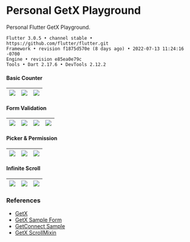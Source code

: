 # Personal GetX Playground

Personal Flutter GetX Playground.

```
Flutter 3.0.5 • channel stable • https://github.com/flutter/flutter.git
Framework • revision f1875d570e (8 days ago) • 2022-07-13 11:24:16 -0700
Engine • revision e85ea0e79c
Tools • Dart 2.17.6 • DevTools 2.12.2
```

#### Basic Counter ####
| ![](https://images2.imgbox.com/f0/58/p6gXWfM2_o.png) | ![](https://images2.imgbox.com/47/89/q7jE2o0S_o.png) | ![](https://images2.imgbox.com/03/36/YumZf7Pk_o.png) |
| :---: | :---: | :---: |


#### Form Validation ####
| ![](https://images2.imgbox.com/1e/1c/QrxIOVmH_o.png) | ![](https://images2.imgbox.com/e1/c8/nCMkc91q_o.png) | ![](https://images2.imgbox.com/03/2c/j3Lq1qV4_o.png) | ![](https://images2.imgbox.com/fb/4d/6oCxVPgL_o.png) |
| :---: | :---: | :---: | :---: |

#### Picker & Permission ####
| ![](https://images2.imgbox.com/01/0b/dLgHe7T2_o.png) | ![](https://images2.imgbox.com/f4/a3/dw3D247R_o.png) | ![](https://images2.imgbox.com/21/90/SuhnMROD_o.png) |
| :---: | :---: | :---: |

#### Infinite Scroll ####
| ![](https://images2.imgbox.com/08/94/mIcmG3za_o.png) | ![](https://images2.imgbox.com/13/10/Lj2iDtRs_o.png) | ![](https://images2.imgbox.com/c4/40/D4VX1Thy_o.png) |
| :---: | :---: | :---: |

### References ###
- [GetX](https://github.com/jonataslaw/getx)
- [GetX Sample Form](https://gist.github.com/eduardoflorence/e49780ab232fa8ad7767bbdbf8389f1e)
- [GetConnect Sample](https://gist.github.com/eduardoflorence/b4bca2da5cfb973b9f86ecfa1b9f013a)
- [GetX ScrollMixin](https://gist.github.com/eduardoflorence/766b74f9bf421592a6664d6b38a2bcfe)
